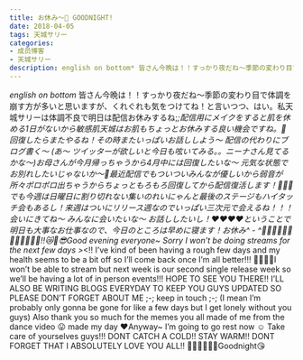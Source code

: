 ```yaml
---
title: お休み〜🤫 GOODNIGHT!
date: 2018-04-05
tags: 天城サリー
categories: 
- 成员博客
- 天城サリー
description: english on bottom* 皆さん今晩は！！すっかり夜だね〜季節の変わり目で体調を崩す方が多いと思いますが、くれぐれも気をつけてね！と言いつつ、はい。私天城サリーは体調不良で明日は配信お休みするね;_;配信用...
---
```


*english on bottom* 皆さん今晩は！！すっかり夜だね〜季節の変わり目で体調を崩す方が多いと思いますが、くれぐれも気をつけてね！と言いつつ、はい。私天城サリーは体調不良で明日は配信お休みするね;_;配信用にメイクをすると肌を休める1日がないから敏感肌天城はお肌もちょっとお休みする良い機会ですね。🌸回復したらまたやるね！その時またいっぱいお話ししよう〜 配信の代わりにブログ書く〜 (あ〜 ツイッターが欲しいと今日も呟いてみる。。ニーナさん見てるかな〜)お母さんが今月帰っちゃうから4月中には回復したいな〜 元気な状態でお別れしたいじゃないか〜🤩最近配信でもついついみんなが優しいから弱音が所々ポロポロ出ちゃうからちょっともろもろ回復してから配信復活します！🤤🤤🤤でも今週は日曜日に割り切れない集いのれいにゃんと最後のステージもハイタッチ会もあるし！来週はついにリリース週なのでいっぱい三次元で会えるね！！！会いにきてね〜 みんなに会いたいな〜 お話ししたいし！❤️❤️❤️❤️ということで明日も大事なお仕事なので、今日のところは早めに寝ます！お休み^ - ^🌸🌸🌸🌸🌸🌸💐💐💐💐🌸🌸‼️😿👀😎Good evening everyone~ Sorry I won’t be doing streams for the next few days >_<!! I’ve kind of been having a rough few days and my health seems to be a bit off so I’ll come back once I’m all better!!! 💓💓💓💓I won’t be able to stream but next week is our second single release week so we’ll be having a lot of in person events!!! HOPE TO SEE YOU THERE!! I’LL ALSO BE WRITING BLOGS EVERYDAY TO KEEP YOU GUYS UPDATED SO PLEASE DON’T FORGET ABOUT ME ;-; keep in touch ;-; (I mean I’m probably only gonna be gone for like a few days but I get lonely without you guys) Also thank you so much for the memes you all made of me from the dance video 😛 made my day ❤️Anyway~ I’m going to go rest now ☺️ Take care of yourselves guys!!! DONT CATCH A COLD!! STAY WARM!! DONT FORGET THAT I ABSOLUTELY LOVE YOU ALL!! 💐💐💐🌼🌼🌼Goodnight😘



